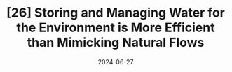 ---
title: "[26] Storing and Managing Water for the Environment is More Efficient than Mimicking Natural Flows"
collection: publications
permalink: /publication/2024-StoringWaterEnvironment
date: 2024-06-27
venue: 'Nature Communications'
link: https://doi.org/10.1038/s41467-024-49770-4
openaccess: true
paperurl: "/files/Null et al. 2024 - Storing and managing water for the environment.pdf"
citation: "Null S, Zeff H, Mount J, Gray B, Sturrock A, Sencan G, Dybala K, Thompson B (2024) Storing and Managing Water for the Environment is More Efficient than Mimicking Natural Flows. <i>Nature Communications</i> 15(1):5462"
---